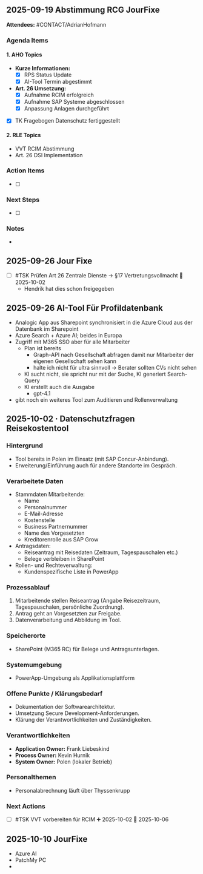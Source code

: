 ## 2025-09-19 Abstimmung RCG JourFixe

**Attendees:** #CONTACT/AdrianHofmann
### Agenda Items

#### 1. AHO Topics
- **Kurze Informationen:**
  - [x] RPS Status Update
  - [x] AI-Tool Termin abgestimmt
  
- **Art. 26 Umsetzung:**
  - [x] Aufnahme RCIM erfolgreich
  - [x] Aufnahme SAP Systeme abgeschlossen
  - [x] Anpassung Anlagen durchgeführt
- [x] TK Fragebogen Datenschutz fertiggestellt

#### 2. RLE Topics
- VVT RCIM Abstimmung
- Art. 26 DSI Implementation
### Action Items
- [ ] 

### Next Steps
- [ ] 

### Notes
-

## 2025-09-26 Jour Fixe
- [ ] #TSK Prüfen Art 26 Zentrale Dienste -> §17 Vertretungsvollmacht 📅 2025-10-02
	- Hendrik hat dies schon freigegeben
## 2025-09-26 AI-Tool Für Profildatenbank
- Analogic App aus Sharepoint synchronisiert in die Azure Cloud aus der Datenbank im Sharepoint
- Azure Search + Azure AI; beides in Europa
- Zugriff mit M365 SSO aber für alle Mitarbeiter
	- Plan ist bereits 
		- Graph-API nach Gesellschaft abfragen damit nur Mitarbeiter der eigenen Gesellschaft sehen kann
		- halte ich nicht für ultra sinnvoll -> Berater sollten CVs nicht sehen 
	- KI sucht nicht, sie spricht nur mit der Suche, KI generiert Search-Query
	- KI erstellt auch die Ausgabe
		- gpt-4.1
- gibt noch ein weiteres Tool zum Auditieren und Rollenverwaltung
## **2025-10-02 · Datenschutzfragen Reisekostentool**
### **Hintergrund**

- Tool bereits in Polen im Einsatz (mit SAP Concur-Anbindung).
- Erweiterung/Einführung auch für andere Standorte im Gespräch.
### **Verarbeitete Daten**

- Stammdaten Mitarbeitende:
    - Name
    - Personalnummer
    - E-Mail-Adresse
    - Kostenstelle
    - Business Partnernummer
    - Name des Vorgesetzten
    - Kreditorenrolle aus SAP Grow
- Antragsdaten:
    - Reiseantrag mit Reisedaten (Zeitraum, Tagespauschalen etc.)
    - Belege verbleiben in SharePoint
- Rollen- und Rechteverwaltung:
    - Kundenspezifische Liste in PowerApp
### **Prozessablauf**
1. Mitarbeitende stellen Reiseantrag (Angabe Reisezeitraum, Tagespauschalen, persönliche Zuordnung).
2. Antrag geht an Vorgesetzten zur Freigabe.
3. Datenverarbeitung und Abbildung im Tool.
### **Speicherorte**

- SharePoint (M365 RC) für Belege und Antragsunterlagen.

### **Systemumgebung**

- PowerApp-Umgebung als Applikationsplattform

### **Offene Punkte / Klärungsbedarf**

- Dokumentation der Softwarearchitektur.    
- Umsetzung Secure Development-Anforderungen.
- Klärung der Verantwortlichkeiten und Zuständigkeiten.

### **Verantwortlichkeiten**

- **Application Owner:** Frank Liebeskind    
- **Process Owner:** Kevin Hurnik
- **System Owner:** Polen (lokaler Betrieb)

### Personalthemen
- Personalabrechnung läuft über Thyssenkrupp
### Next Actions
- [ ] #TSK VVT vorbereiten für RCIM ➕ 2025-10-02 📅 2025-10-06

## 2025-10-10 JourFixe
- Azure AI 
- PatchMy PC
- 